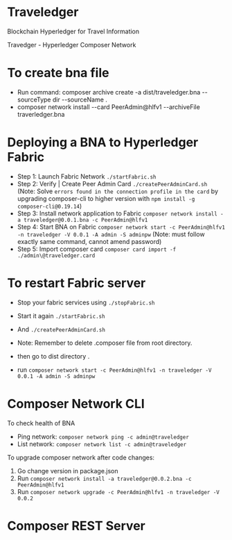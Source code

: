 # Traveledger

Blockchain Hyperledger for Travel Information

Travedger - Hyperledger Composer Network

# To create bna file
- Run command: composer archive create -a dist/traveledger.bna --sourceType dir --sourceName .
- composer network install --card PeerAdmin@hlfv1 --archiveFile traverledger.bna

# Deploying a BNA to Hyperledger Fabric
- Step 1: Launch Fabric Network
`./startFabric.sh`
- Step 2: Verify | Create Peer Admin Card
`./createPeerAdminCard.sh`
(Note: Solve `errors found in the connection profile in the card` by upgrading composer-cli to higher version with `npm install -g composer-cli@0.19.14`)
- Step 3: Install network application to Fabric
`composer network install -a traveledger@0.0.1.bna -c PeerAdmin@hlfv1`
- Step 4: Start BNA on Fabric
`composer network start -c PeerAdmin@hlfv1 -n traveledger -V 0.0.1 -A admin -S adminpw`
(Note: must follow exactly same command, cannot amend password)
- Step 5: Import composer card
`composer card import -f ./admin\@traveledger.card`

# To restart Fabric server
- Stop your fabric services using `./stopFabric.sh`
- Start it again `./startFabric.sh` 
- And `./createPeerAdminCard.sh`
- Note: Remember to delete .composer file from root directory.

- then go to dist directory . 
- run `composer network start -c PeerAdmin@hlfv1 -n traveledger -V 0.0.1 -A admin -S adminpw`

# Composer Network CLI

To check health of BNA
- Ping network: `composer network ping -c admin@traveledger`
- List network: `composer network list -c admin@traveledger`

To upgrade composer network after code changes:
1. Go change version in package.json
2. Run `composer network install -a traveledger@0.0.2.bna -c PeerAdmin@hlfv1`
3. Run `composer network upgrade -c PeerAdmin@hlfv1 -n traveledger -V 0.0.2`

# Composer REST Server
